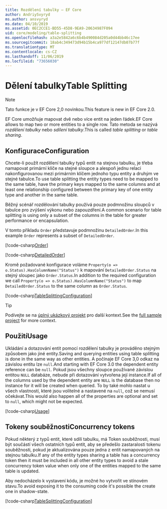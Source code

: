 ```yaml
---
title: Rozdělení tabulky – EF Core
author: AndriySvyryd
ms.author: ansvyryd
ms.date: 04/10/2019
ms.assetid: 0EC2CCE1-BD55-45D8-9EA9-20634987F094
uid: core/modeling/table-splitting
ms.openlocfilehash: a3a2e5842a6c6b4b490084d205a0d44bb46c17ee
ms.sourcegitcommit: 18ab4c349473d94b15b4ca977df12147db07b77f
ms.translationtype: MT
ms.contentlocale: cs-CZ
ms.lasthandoff: 11/06/2019
ms.locfileid: "73656030"
---
```

# <a name="table-splitting"></a><span data-ttu-id="f0d3d-102">Dělení tabulky</span><span class="sxs-lookup"><span data-stu-id="f0d3d-102">Table Splitting</span></span>

>[!NOTE]
> <span data-ttu-id="f0d3d-103">Tato funkce je v EF Core 2,0 novinkou.</span><span class="sxs-lookup"><span data-stu-id="f0d3d-103">This feature is new in EF Core 2.0.</span></span>

<span data-ttu-id="f0d3d-104">EF Core umožňuje mapovat dvě nebo více entit na jeden řádek.</span><span class="sxs-lookup"><span data-stu-id="f0d3d-104">EF Core allows to map two or more entities to a single row.</span></span> <span data-ttu-id="f0d3d-105">Tato metoda se nazývá _rozdělení tabulky_ nebo _sdílení tabulky_.</span><span class="sxs-lookup"><span data-stu-id="f0d3d-105">This is called _table splitting_ or _table sharing_.</span></span>

## <a name="configuration"></a><span data-ttu-id="f0d3d-106">Konfigurace</span><span class="sxs-lookup"><span data-stu-id="f0d3d-106">Configuration</span></span>

<span data-ttu-id="f0d3d-107">Chcete-li použít rozdělení tabulky typů entit na stejnou tabulku, je třeba namapovat primární klíče na stejné sloupce a alespoň jednu relaci nakonfigurovanou mezi primárním klíčem jednoho typu entity a druhým ve stejné tabulce.</span><span class="sxs-lookup"><span data-stu-id="f0d3d-107">To use table splitting the entity types need to be mapped to the same table, have the primary keys mapped to the same columns and at least one relationship configured between the primary key of one entity type and another in the same table.</span></span>

<span data-ttu-id="f0d3d-108">Běžný scénář rozdělování tabulky používá pouze podmnožinu sloupců v tabulce pro zvýšení výkonu nebo zapouzdření.</span><span class="sxs-lookup"><span data-stu-id="f0d3d-108">A common scenario for table splitting is using only a subset of the columns in the table for greater performance or encapsulation.</span></span>

<span data-ttu-id="f0d3d-109">V tomto příkladu `Order` představuje podmnožinu `DetailedOrder`.</span><span class="sxs-lookup"><span data-stu-id="f0d3d-109">In this example `Order` represents a subset of `DetailedOrder`.</span></span>

[!code-csharp[Order](../../../samples/core/Modeling/TableSplitting/Order.cs?name=Order)]

[!code-csharp[DetailedOrder](../../../samples/core/Modeling/TableSplitting/DetailedOrder.cs?name=DetailedOrder)]

<span data-ttu-id="f0d3d-110">Kromě požadované konfigurace voláme `Property(o => o.Status).HasColumnName("Status")` k mapování `DetailedOrder.Status` na stejný sloupec jako `Order.Status`.</span><span class="sxs-lookup"><span data-stu-id="f0d3d-110">In addition to the required configuration we call `Property(o => o.Status).HasColumnName("Status")` to map `DetailedOrder.Status` to the same column as `Order.Status`.</span></span>

[!code-csharp[TableSplittingConfiguration](../../../samples/core/Modeling/TableSplitting/TableSplittingContext.cs?name=TableSplitting&highlight=3)]

> [!TIP]
> <span data-ttu-id="f0d3d-111">Podívejte se na [úplný ukázkový projekt](https://github.com/aspnet/EntityFramework.Docs/tree/master/samples/core/Modeling/TableSplitting) pro další kontext.</span><span class="sxs-lookup"><span data-stu-id="f0d3d-111">See the [full sample project](https://github.com/aspnet/EntityFramework.Docs/tree/master/samples/core/Modeling/TableSplitting) for more context.</span></span>

## <a name="usage"></a><span data-ttu-id="f0d3d-112">Použití</span><span class="sxs-lookup"><span data-stu-id="f0d3d-112">Usage</span></span>

<span data-ttu-id="f0d3d-113">Ukládání a dotazování entit pomocí rozdělení tabulky je prováděno stejným způsobem jako jiné entity.</span><span class="sxs-lookup"><span data-stu-id="f0d3d-113">Saving and querying entities using table splitting is done in the same way as other entities.</span></span> <span data-ttu-id="f0d3d-114">A počínaje EF Core 3,0 odkaz na závislou entitu lze `null`.</span><span class="sxs-lookup"><span data-stu-id="f0d3d-114">And starting with EF Core 3.0 the dependent entity reference can be `null`.</span></span> <span data-ttu-id="f0d3d-115">Pokud jsou všechny sloupce používané závislou entitou `NULL` databáze, nebude při dotazování vytvořena její instance.</span><span class="sxs-lookup"><span data-stu-id="f0d3d-115">If all of the columns used by the dependent entity are `NULL` is the database then no instance for it will be created when queried.</span></span> <span data-ttu-id="f0d3d-116">To by také mohlo nastat u všech vlastností, které jsou volitelné a nastavené na `null`, což se nemusí očekávat.</span><span class="sxs-lookup"><span data-stu-id="f0d3d-116">This would also happen all of the properties are optional and set to `null`, which might not be expected.</span></span>

[!code-csharp[Usage](../../../samples/core/Modeling/TableSplitting/Program.cs?name=Usage)]

## <a name="concurrency-tokens"></a><span data-ttu-id="f0d3d-117">Tokeny souběžnosti</span><span class="sxs-lookup"><span data-stu-id="f0d3d-117">Concurrency tokens</span></span>

<span data-ttu-id="f0d3d-118">Pokud některý z typů entit, které sdílí tabulku, má Token souběžnosti, musí být součástí všech ostatních typů entit, aby se předešlo zastaralosti tokenu souběžnosti, pokud je aktualizována pouze jedna z entit namapovaných na stejnou tabulku.</span><span class="sxs-lookup"><span data-stu-id="f0d3d-118">If any of the entity types sharing a table has a concurrency token then it must be included in all other entity types to avoid a stale concurrency token value when only one of the entities mapped to the same table is updated.</span></span>

<span data-ttu-id="f0d3d-119">Aby nedocházelo k vystavení kódu, je možné ho vytvořit ve stínovém stavu.</span><span class="sxs-lookup"><span data-stu-id="f0d3d-119">To avoid exposing it to the consuming code it's possible the create one in shadow-state.</span></span>

[!code-csharp[TableSplittingConfiguration](../../../samples/core/Modeling/TableSplitting/TableSplittingContext.cs?name=ConcurrencyToken&highlight=2)]
